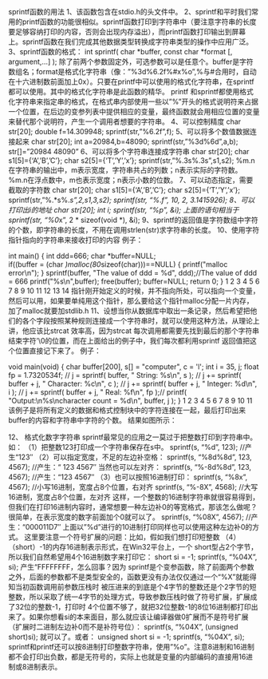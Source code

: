 sprintf函数的用法
1、该函数包含在stdio.h的头文件中。
2、sprintf和平时我们常用的printf函数的功能很相似。sprintf函数打印到字符串中（要注意字符串的长度要足够容纳打印的内容，否则会出现内存溢出），而printf函数打印输出到屏幕上。sprintf函数在我们完成其他数据类型转换成字符串类型的操作中应用广泛。
3、sprintf函数的格式：
int sprintf( char *buffer, const char *format [, argument,…] );
除了前两个参数固定外，可选参数可以是任意个。buffer是字符数组名；format是格式化字符串（像：”%3d%6.2f%#x%o”,%与#合用时，自动在十六进制数前面加上0x）。只要在printf中可以使用的格式化字符串，在sprintf都可以使用。其中的格式化字符串是此函数的精华。
printf 和sprintf都使用格式化字符串来指定串的格式，在格式串内部使用一些以”%”开头的格式说明符来占据一个位置，在后边的变参列表中提供相应的变量，最终函数就会用相应位置的变量来替代那个说明符，产生一个调用者想要的字符串。
4、可以控制精度
char str[20];
double f=14.309948;
sprintf(str,”%6.2f”,f);
5、可以将多个数值数据连接起来
char str[20];
int a=20984,b=48090;
sprintf(str,”%3d%6d”,a,b);
str[]=”20984 48090”
6、可以将多个字符串连接成字符串
char str[20];
char s1[5]={‘A’,’B’,’C’};
char s2[5]={‘T’,’Y’,’x’};
sprintf(str,”%.3s%.3s”,s1,s2);
%m.n在字符串的输出中，m表示宽度，字符串共占的列数；n表示实际的字符数。%m.n在浮点数中，m也表示宽度；n表示小数的位数。
7、可以动态指定，需要截取的字符数
char str[20];
char s1[5]={‘A’,’B’,’C’};
char s2[5]={‘T’,’Y’,’x’};
sprintf(str,”%.*s%.*s”,2,s1,3,s2);
sprintf(str, “%*.*f”, 10, 2, 3.1415926);
8、可以打印出i的地址
char str[20];
int i;
sprintf(str, “%p”, &i);
上面的语句相当于
sprintf(str, “%0*x”, 2 * sizeof(void *), &i);
9、sprintf的返回值是字符数组中字符的个数，即字符串的长度，不用在调用strlen(str)求字符串的长度。
10、使用字符指针指向的字符串来接收打印的内容
例子：

int main()
{
    int ddd=666;
    char *buffer=NULL;    
    if((buffer = (char *)malloc(80*sizeof(char)))==NULL)
    {
        printf("malloc error\n");
    }
    sprintf(buffer, "The value of ddd = %d", ddd);//The value of ddd = 666
    printf("%s\n",buffer);
    free(buffer);
    buffer=NULL;
    return 0;
}
1
2
3
4
5
6
7
8
9
10
11
12
13
14
指针刚开始定义的时候，并不指向所处，可以指向一个变量，然后可以用，如果要单纯用这个指针，那么要给这个指针malloc分配一片内存，加了malloc就要加stdlib.h
11、设想当你从数据库中取出一条记录，然后希望把他们的各个字段按照某种规则连接成一个字符串时，就可以使用这种方法，从理论上讲，他应该比strcat 效率高，因为strcat 每次调用都需要先找到最后的那个字符串结束字符’\0的位置，而在上面给出的例子中，我们每次都利用sprintf 返回值把这个位置直接记下来了。
例子：

void main(void)
{ 
    char buffer[200], s[] = "computer", c = 'l'; 
    int i = 35, j; 
    float fp = 1.7320534f; // 
    j = sprintf( buffer, " String: %s\n", s ); // 
    j += sprintf( buffer + j, " Character: %c\n", c ); // 
    j += sprintf( buffer + j, " Integer: %d\n", i ); // 
    j += sprintf( buffer + j, " Real: %f\n", fp );// 
    printf( "Output:\n%s\ncharacter count = %d\n", buffer, j );
}
1
2
3
4
5
6
7
8
9
10
11
该例子是将所有定义的数据和格式控制块中的字符连接在一起，最后打印出来buffer的内容和字符串中字符的个数。
结果如图所示：


12、 格式化数字字符串
sprintf最常见的应用之一莫过于把整数打印到字符串中。如：
（1）把整数123打印成一个字符串保存在s中。
sprintf(s, “%d”, 123); //产生“123″
（2）可以指定宽度，不足的左边补空格：
sprintf(s, “%8d%8d”, 123, 4567); //产生：“ 123 4567″
当然也可以左对齐：
sprintf(s, “%-8d%8d”, 123, 4567); //产生：“123 4567″
（3）也可以按照16进制打印：
sprintf(s, “%8x”, 4567); //小写16进制，宽度占8个位置，右对齐
sprintf(s, “%-8X”, 4568); //大写16进制，宽度占8个位置，左对齐
这样，一个整数的16进制字符串就很容易得到，但我们在打印16进制内容时，通常想要一种左边补0的等宽格式，那该怎么做呢？很简单，在表示宽度的数字前面加个0就可以了。
sprintf(s, “%08X”, 4567); //产生：“000011D7″
上面以”%d”进行的10进制打印同样也可以使用这种左边补0的方式。
这里要注意一个符号扩展的问题：比如，假如我们想打印短整数
（4）（short）-1的内存16进制表示形式，在Win32平台上，一个 short型占2个字节，所以我们自然希望用4个16进制数字来打印它：
short si = -1;
sprintf(s, “%04X”, si);
产生“FFFFFFFF，怎么回事？因为 sprintf是个变参函数，除了前面两个参数之外，后面的参数都不是类型安全的，函数更没有办法仅仅通过一个“%X”就能得知当初函数调用前参数压栈时 被压进来的到底是个4字节的整数还是个2字节的短整数，所以采取了统一4字节的处理方式，导致参数压栈时做了符号扩展，扩展成了32位的整数-1，打印时 4个位置不够了，就把32位整数-1的8位16进制都打印出来了。如果你想看si的本来面目，那么就应该让编译器做0扩展而不是符号扩展（扩展时二进制左边补0而不是补符号位）：
sprintf(s, “%04X”, (unsigned short)si);
就可以了。或者：
unsigned short si = -1;
sprintf(s, “%04X”, si);
sprintf和printf还可以按8进制打印整数字符串，使用”%o”。注意8进制和16进制都不会打印出负数，都是无符号的，实际上也就是变量的内部编码的直接用16进制或8进制表示。

